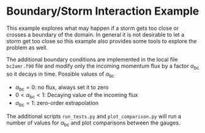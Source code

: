 # Boundary/Storm Interaction Example

This example explores what may happen if a storm gets too close or crosses a
boundary of the domain.  In general it is not desirable to let a storm get too
close so this example also provides some tools to explore the problem as
well. 

The additional boundary conditions are implemented in the local file
`bc2amr.f90` file and modify only the incoming momentum flux by a factor
$\alpha_{\text{bc}}$ so it decays in time.  Possible values of 
$\alpha_{\text{bc}}$
 - $\alpha_{\text{bc}} = 0$: no flux, always set it to zero
 - $0 < \alpha_{\text{bc}} < 1$: Decaying value of the incoming flux
 - $\alpha_{\text{bc}}=1$: zero-order extrapolation

The additional scripts `run_tests.py` and `plot_comparison.py` will run a number
of values for $\alpha_{\text{bc}}$ and plot comparisons between the gauges.